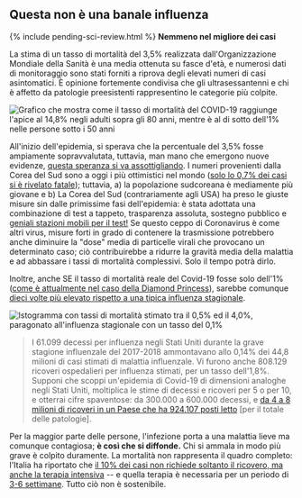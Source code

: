 ## Questa non è una banale influenza

{% include pending-sci-review.html %}
**Nemmeno nel migliore dei casi**

La stima di un tasso di mortalità del 3,5% realizzata dall'Organizzazione Mondiale della Sanità è una media ottenuta su fasce d'età, e numerosi dati di monitoraggio sono stati forniti a riprova degli elevati numeri di casi asintomatici. È opinione fortemente condivisa che gli ultrasessantenni e chi è affetto da patologie preesistenti rappresentino le categorie più colpite.

![Grafico che mostra come il tasso di mortalità del COVID-19 raggiunge l'apice al 14,8% negli adulti sopra gli 80 anni, mentre è al di sotto dell'1% nelle persone sotto i 50 anni](images/mortality-rate-by-age.svg)

All'inizio dell'epidemia, si sperava che la percentuale del 3,5% fosse ampiamente sopravvalutata, tuttavia, man mano che emergono nuove evidenze, [questa speranza si va assottigliando](https://www.statnews.com/2020/02/25/new-data-from-china-buttress-fears-about-high-coronavirus-fatality-rate-who-expert-says/). I numeri provenienti dalla Corea del Sud sono a oggi i più ottimistici nel mondo ([solo lo 0,7% dei casi si è rivelato fatale](https://twitter.com/marcelsalathe/status/1236914078632812544)); tuttavia, a) la popolazione sudcoreana è mediamente più giovane e b) La Corea del Sud (contrariamente agli USA) ha preso le giuste misure sin dalle primissime fasi dell'epidemia: è stata adottata una combinazione di test a tappeto, trasparenza assoluta, sostegno pubblico e [geniali stazioni mobili per il test!](https://twitter.com/cnni/status/1234524871226482688) Se questo ceppo di Coronavirus è come altri virus, misure forti in grado di contenere la trasmissione potrebbero anche diminuire la "dose" media di particelle virali che provocano un determinato caso; ciò contribuirebbe a ridurre la gravità media della malattia e ad abbassare i tassi di mortalità complessivi. Solo il tempo potrà dirlo.

Inoltre, anche SE il tasso di mortalità reale del Covid-19 fosse solo dell'1% ([come è attualmente nel caso della Diamond Princess](https://wwwnc.cdc.gov/eid/article/26/6/20-0452_article)), sarebbe comunque [dieci volte più elevato rispetto a una tipica influenza stagionale](https://www.bloomberg.com/opinion/articles/2020-03-05/how-bad-is-the-coronavirus-let-s-compare-with-sars-ebola-flu).

![Istogramma con tassi di mortalità stimato tra il 0,5% ed il 4,0%, paragonato all'influenza stagionale con un tasso del 0,1%](images/mortality-rate.svg)

> I 61.099 decessi per influenza negli Stati Uniti durante la grave stagione influenzale del 2017-2018 ammontavano allo 0,14% dei 44,8 milioni di casi stimati di malattia influenzale. Vi furono anche 808.129 ricoveri ospedalieri per influenza stimati, per un tasso dell'1,8%. Supponi che scoppi un'epidemia di Covid-19 di dimensioni analoghe negli Stati Uniti, moltiplica le stime di decessi e ricoveri per 5 o per 10, e otterrai cifre spaventose: da 300.000 a 600.000 decessi, e [da 4 a 8 milioni di ricoveri in un Paese che ha 924.107 posti letto](https://www.bloomberg.com/opinion/articles/2020-03-05/how-bad-is-the-coronavirus-let-s-compare-with-sars-ebola-flu) \[per il totale delle patologie\].

Per la maggior parte delle persone, l'infezione porta a una malattia lieve ma comunque contagiosa; **è così che si diffonde.** Chi si ammala in modo più grave è colpito duramente. La mortalità non rappresenta il quadro completo: l'Italia ha riportato che [il 10% dei casi non richiede soltanto il ricovero, ma anche la terapia intensiva](https://twitter.com/marcelsalathe/status/1235662457261023232) -- e quella terapia è necessaria per un periodo di [3-6 settimane](https://www.washingtonpost.com/health/2020/03/07/how-doctors-treat-sickest-coronavirus-patients/). Tutto ciò non è sostenibile.
